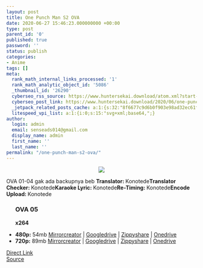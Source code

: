 ```yaml
---
layout: post
title: One Punch Man S2 OVA
date: 2020-06-27 15:46:23.000000000 +00:00
type: post
parent_id: '0'
published: true
password: ''
status: publish
categories:
- Anime
tags: []
meta:
  rank_math_internal_links_processed: '1'
  rank_math_analytic_object_id: '5086'
  _thumbnail_id: '26290'
  cyberseo_rss_source: https://www.huntersekai.download/atom.xml?start-index=151&max-results=150
  cyberseo_post_link: https://www.huntersekai.download/2020/06/one-punch-man-s2-ova.html
  _jetpack_related_posts_cache: a:1:{s:32:"8f6677c9d6b0f903e98ad32ec61f8deb";a:2:{s:7:"expires";i:1657893030;s:7:"payload";a:3:{i:0;a:1:{s:2:"id";i:27081;}i:1;a:1:{s:2:"id";i:27187;}i:2;a:1:{s:2:"id";i:27288;}}}}
  litespeed_vpi_list: a:1:{i:0;s:15:"svg+xml;base64,";}
author:
  login: admin
  email: senseads014@gmail.com
  display_name: admin
  first_name: ''
  last_name: ''
permalink: "/one-punch-man-s2-ova/"
---
```

<p> <a class="popup" data-target="39705"></a>
<div class="separator" style="text-align: center;"><a href="https://1.bp.blogspot.com/-oRjDEsFopEw/Xvc8FGkyakI/AAAAAAAAHiY/VGYUe8wWixwcff8uBXJ3l4m-BcJCQq54ACLcBGAsYHQ/s1600/103829.jpg" imageanchor="1" style="margin-left: 1em; margin-right: 1em;"><img border="0" data-original-height="318" data-original-width="225" src="{{ site.baseurl }}/assets/2020/06/103829.jpg" /></a></div>
<p>OVA 01-04 gak ada backupnya beb <a name="more"></a>
<pekerja><b>Translator: </b><span style="font-weight: normal;">Konotede</span><b>Translator Checker: </b><span style="font-weight: normal;">Konotede</span><b>Karaoke Lyric: </b><span>Konotede</span><b>Re-Timing: </b><span>Konotede</span><b>Encode Upload: </b><span style="font-weight: normal;">Konotede</span></pekerja>
<div class="dl">
<ul />
<h3>OVA 05</h3>
<p><strong>x264</strong>
<li><b>480p:</b> <span id="size">54mb</span> <a href="https://semawur.com/fFOZfORGCk">Mirrorcreator</a> | <a href="https://semawur.com/f1czbRj2n1s">Googledrive</a> | <a href="https://semawur.com/5C1UsCxck">Zippyshare</a> | <a href="https://semawur.com/XORN">Onedrive</a></li>
<li><b>720p:</b> <span id="size">89mb</span> <a href="https://semawur.com/MDfkB8ZpRwyv">Mirrorcreator</a> | <a href="https://semawur.com/tXL7V">Googledrive</a> | <a href="https://semawur.com/MDfkB8ZpRwyv">Zippyshare</a> | <a href="https://semawur.com/7Y2etyDis">Onedrive</a></li>
</div>
<link rel="stylesheet" href="https://cdnjs.cloudflare.com/ajax/libs/font-awesome/4.7.0/css/font-awesome.min.css" />
<div class="divbtn"> <a href="https://handymansurrender.com/fihup8buzv?key=94550f7ce39444073321dde3b8782f97" class="btn"><i class="fa fa-download"></i> Direct Link</a> <br /><a href="https://www.huntersekai.download/2020/06/one-punch-man-s2-ova.html">Source</a> </div>
